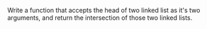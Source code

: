 Write a function that accepts the head of two linked list as it's two arguments, and return the intersection of those two linked lists.